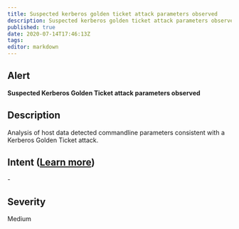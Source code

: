 ```yaml
---
title: Suspected kerberos golden ticket attack parameters observed
description: Suspected kerberos golden ticket attack parameters observed
published: true
date: 2020-07-14T17:46:13Z
tags:
editor: markdown
---
```


## Alert
**Suspected Kerberos Golden Ticket attack parameters observed**

## Description
Analysis of host data detected commandline parameters consistent with a Kerberos Golden Ticket attack.

## Intent ([Learn more](/public/security/alerts/intentions.md))
\-

## Severity
Medium




